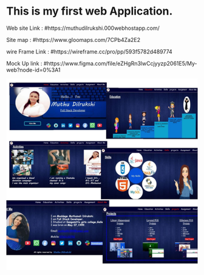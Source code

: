 <h1>This is my first web Application.</h1>
<p>Web site Link : #https://muthudilrukshi.000webhostapp.com/</p>
<p>Site map : #https://www.gloomaps.com/7CPb4Za2E2</p>
<p>wire Frame Link : #https://wireframe.cc/pro/pp/593f5782d489774</p>
<p>Mock Up link : #https://www.figma.com/file/eZHgRn3lwCcjyyzp2061E5/My-web?node-id=0%3A1</p>
<img src="assets/my/read.jpg">